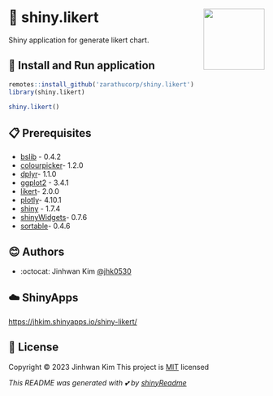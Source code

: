 # :yellow_heart: shiny.likert <img src = 'man/figures/hexsticker.png' width = 120 align = 'right'>

Shiny application for generate likert chart.

## :wrench: Install and Run application

``` r
remotes::install_github('zarathucorp/shiny.likert')
library(shiny.likert)

shiny.likert()
```

## :clipboard: Prerequisites

* [bslib](https://github.com/rstudio/bslib) - 0.4.2
* [colourpicker](https://github.com/daattali/colourpicker)- 1.2.0
* [dplyr](https://github.com/tidyverse/dplyr/)- 1.1.0
* [ggplot2](https://github.com/tidyverse/ggplot2/) - 3.4.1
* [likert](https://github.com/jbryer/likert)- 2.0.0
* [plotly](https://github.com/plotly/plotly.R)- 4.10.1
* [shiny](https://github.com/rstudio/shiny) - 1.7.4
* [shinyWidgets](https://github.com/dreamRs/shinyWidgets)- 0.7.6
* [sortable](https://github.com/rstudio/sortable/)- 0.4.6

## :blush: Authors
* :octocat: Jinhwan Kim [@jhk0530](https://github.com/jhk0530)

## :cloud: ShinyApps
https://jhkim.shinyapps.io/shiny-likert/

## :memo: License
Copyright :copyright: 2023 Jinhwan Kim
This project is [MIT](https://opensource.org/licenses/MIT) licensed

*This README was generated with :two_hearts: by [shinyReadme](http://github.com/jhk0530/shinyReadme)*
